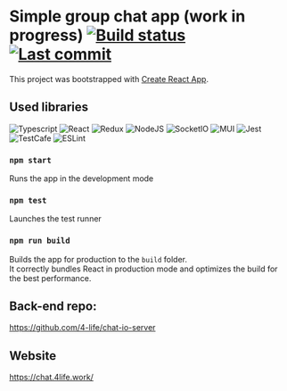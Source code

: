 # Simple group chat app (work in progress) [![Build status](https://github.com/4-life/chat-io/actions/workflows/main.yml/badge.svg)](https://github.com/4-life/chat-io/actions) [![Last commit](https://img.shields.io/github/last-commit/4-life/chat-io)](https://github.com/4-life/chat-io/commit/master)

This project was bootstrapped with [Create React App](https://github.com/facebook/create-react-app).

## Used libraries

![Typescript](https://img.shields.io/badge/-Typescript-333333?style=flat-square&logo=Typescript)
![React](https://img.shields.io/badge/-React-333333?style=flat-square&logo=React)
![Redux](https://img.shields.io/badge/-Redux-333333?style=flat-square&logo=Redux)
![NodeJS](https://img.shields.io/badge/-NodeJS-333333?style=flat-square&logo=Node.js)
![SocketIO](https://img.shields.io/badge/-SocketIO-333333?style=flat-square&logo=socketdotio)
![MUI](https://img.shields.io/badge/-MUI-333333?style=flat-square&logo=MUI)
![Jest](https://img.shields.io/badge/-Jest-333333?style=flat-square&logo=jest)
![TestCafe](https://img.shields.io/badge/-TestCafe-333333?style=flat-square&logo=testcafe)
![ESLint](https://img.shields.io/badge/-ESLint-333333?style=flat-square&logo=eslint)

### `npm start`

Runs the app in the development mode

### `npm test`

Launches the test runner

### `npm run build`

Builds the app for production to the `build` folder.\
It correctly bundles React in production mode and optimizes the build for the best performance.

## Back-end repo:

https://github.com/4-life/chat-io-server

## Website

https://chat.4life.work/

